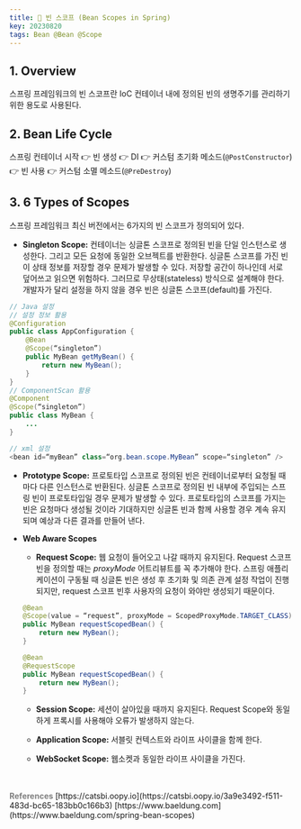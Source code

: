 ```yaml
---
title: 🫘 빈 스코프 (Bean Scopes in Spring)
key: 20230820
tags: Bean @Bean @Scope
---
```


## 1. Overview

스프링 프레임워크의 빈 스코프란 IoC 컨테이너 내에 정의된 빈의 생명주기를 관리하기 위한 용도로 사용된다.

## 2. Bean Life Cycle

스프링 컨테이너 시작 👉 빈 생성 👉 DI 👉 커스텀 초기화 메소드(`@PostConstructor`) ️👉 빈 사용 ️👉 커스텀 소멸 메소드(`@PreDestroy`)

## 3. 6 Types of Scopes

스프링 프레임워크 최신 버전에서는 6가지의 빈 스코프가 정의되어 있다.

* **Singleton Scope:** 컨테이너는 싱글톤 스코프로 정의된 빈을 단일 인스턴스로 생성한다. 그리고 모든 요청에 동일한 오브젝트를 반환한다. 싱글톤 스코프를 가진 빈이 상태 정보를 저장할 경우 문제가 발생할 수 있다. 저장할 공간이 하나인데 서로 덮어쓰고 읽으면 위험하다. 그러므로 무상태(stateless) 방식으로 설계해야 한다. 개발자가 달리 설정을 하지 않을 경우 빈은 싱글톤 스코프(default)를 가진다.

```java
// Java 설정
// 설정 정보 활용
@Configuration
public class AppConfiguration {
    @Bean
    @Scope(“singleton”)
    public MyBean getMyBean() {
        return new MyBean();
    }
}
// ComponentScan 활용
@Component
@Scope(“singleton”)
public class MyBean {
    ...
}

// xml 설정
<bean id=“myBean” class=“org.bean.scope.MyBean” scope=“singleton” />
```

* **Prototype Scope:** 프로토타입 스코프로 정의된 빈은 컨테이너로부터 요청될 때마다 다른 인스턴스로 반환된다. 싱글톤 스코프로 정의된 빈 내부에 주입되는 스프링 빈이 프로토타입일 경우 문제가 발생할 수 있다. 프로토타입의 스코프를 가지는 빈은 요청마다 생성될 것이라 기대하지만 싱글톤 빈과 함께 사용할 경우 계속 유지되며 예상과 다른 결과를 만들어 낸다.

* **Web Aware Scopes**

    - **Request Scope:** 웹 요청이 들어오고 나갈 때까지 유지된다. Request 스코프 빈을 정의할 때는 *proxyMode* 어트리뷰트를 꼭 추가해야 한다. 스프링 애플리케이션이 구동될 때 싱글톤 빈은 생성 후 초기화 및 의존 관계 설정 작업이 진행되지만, request 스코프 빈후 사용자의 요청이 와야만 생성되기 때문이다.

    ```java
    @Bean
    @Scope(value = “request”, proxyMode = ScopedProxyMode.TARGET_CLASS)
    public MyBean requestScopedBean() {
        return new MyBean();
    }

    @Bean
    @RequestScope
    public MyBean requestScopedBean() {
        return new MyBean();
    }
    ```

    - **Session Scope:** 세션이 살아있을 때까지 유지된다. Request Scope와 동일하게 프록시를 사용해야 오류가 발생하지 않는다.

    - **Application Scope:** 서블릿 컨텍스트와 라이프 사이클을 함께 한다.

    - **WebSocket Scope:** 웹소켓과 동일한 라이프 사이클을 가진다.

<br>
<br>
<span style="color: grey; font-weight: 700;">References</span>   
[https://catsbi.oopy.io](https://catsbi.oopy.io/3a9e3492-f511-483d-bc65-183bb0c166b3)   
[https://www.baeldung.com](https://www.baeldung.com/spring-bean-scopes)
